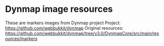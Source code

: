 # Dynmap image resources
These are markers images from Dynmap project 
Project: https://github.com/webbukkit/dynmap
Original resources: https://github.com/webbukkit/dynmap/tree/v3.0/DynmapCore/src/main/resources/markers